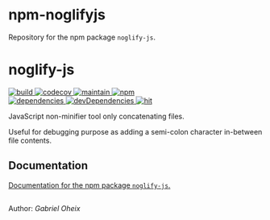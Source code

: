 # npm-noglifyjs

Repository for the npm package ```noglify-js```.


# noglify-js

[//]: # (https://github.com/dwyl/repo-badges)

[ ![build][build-svg] ][build-link]
[ ![codecov][codecov-svg] ][codecov-link]
[ ![maintain][maintain-svg] ][maintain-link]
[ ![npm][npm-svg] ][npm-link]  
[ ![dependencies][dependencies-svg] ][dependencies-link]
[ ![devDependencies][devDependencies-svg] ][devDependencies-link]
[ ![hit][hit-svg] ][hit-link]

[build-svg]: https://travis-ci.org/gabrieloheix/npm-noglifyjs.svg?branch=master
[build-link]: https://travis-ci.org/gabrieloheix/npm-noglifyjs

[codecov-svg]: https://codecov.io/gh/gabrieloheix/npm-noglifyjs/branch/master/graph/badge.svg
[codecov-link]: https://codecov.io/gh/gabrieloheix/npm-noglifyjs

[maintain-svg]: https://api.codeclimate.com/v1/badges/2acd854abd2aeff743fa/maintainability
[maintain-link]: https://codeclimate.com/github/gabrieloheix/npm-noglifyjs/maintainability

[npm-svg]: https://badge.fury.io/js/noglify-js.svg
[npm-link]: https://badge.fury.io/js/noglify-js

[dependencies-svg]: https://david-dm.org/gabrieloheix/npm-noglifyjs/status.svg
[dependencies-link]: https://david-dm.org/gabrieloheix/npm-noglifyjs

[devDependencies-svg]: https://david-dm.org/gabrieloheix/npm-noglifyjs/dev-status.svg
[devDependencies-link]: https://david-dm.org/gabrieloheix/npm-noglifyjs?type=dev

[hit-svg]: http://hits.dwyl.com/gabrieloheix/npm-noglifyjs.svg
[hit-link]: http://hits.dwyl.com/gabrieloheix/npm-noglifyjs


JavaScript non-minifier tool only concatenating files.

Useful for debugging purpose as adding a semi-colon character in-between file contents.


## Documentation

[Documentation for the npm package ```noglify-js```.][doc]

[doc]: https://github.com/gabrieloheix/npm-noglifyjs/blob/master/DOCUMENTATION.md


##

Author: _Gabriel Oheix_
